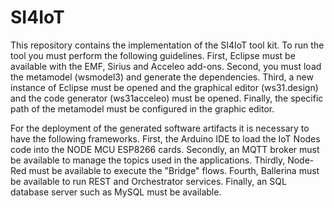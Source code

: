 # SI4IoT

This repository contains the implementation of the SI4IoT tool kit. To run the tool you must perform the following guidelines. First, Eclipse must be available with the EMF, Sirius and Acceleo add-ons. Second, you must load the metamodel (wsmodel3) and generate the dependencies. Third, a new instance of Eclipse must be opened and the graphical editor (ws31.design) and the code generator (ws31acceleo) must be opened. Finally, the specific path of the metamodel must be configured in the graphic editor.

For the deployment of the generated software artifacts it is necessary to have the following frameworks. First, the Arduino IDE to load the IoT Nodes code into the NODE MCU ESP8266 cards. Secondly, an MQTT broker must be available to manage the topics used in the applications. Thirdly, Node-Red must be available to execute the "Bridge" flows. Fourth, Ballerina must be available to run REST and Orchestrator services. Finally, an SQL database server such as MySQL must be available.
